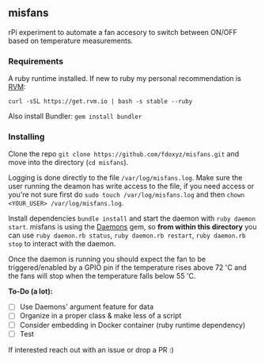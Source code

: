 ## misfans

rPi experiment to automate a fan accesory to switch between ON/OFF based on temperature measurements. 

### Requirements

A ruby runtime installed. If new to ruby my personal recommendation is [RVM](https://rvm.io/): 

```
curl -sSL https://get.rvm.io | bash -s stable --ruby
```

Also install Bundler: `gem install bundler`

### Installing

Clone the repo `git clone https://github.com/fdoxyz/misfans.git` and move into the directory (`cd misfans`).

Logging is done directly to the file `/var/log/misfans.log`. Make sure the user running the deamon has write access to the file, if you need access or you're not sure first do `sudo touch /var/log/misfans.log` and then `chown <YOUR_USER> /var/log/misfans.log`.

Install dependencies `bundle install` and start the daemon with `ruby daemon start`. misfans is using the [Daemons](https://github.com/thuehlinger/daemons) gem, so __from within this directory__ you can use `ruby daemon.rb status`, `ruby daemon.rb restart`, `ruby daemon.rb stop` to interact with the daemon.

Once the daemon is running you should expect the fan to be triggered/enabled by a GPIO pin if the temperature rises above 72 'C and the fans will stop when the temperature falls below 55 'C.

__To-Do (a lot):__
- [ ] Use Daemons' argument feature for data
- [ ] Organize in a proper class & make less of a script
- [ ] Consider embedding in Docker container (ruby runtime dependency)
- [ ] Test

If interested reach out with an issue or drop a PR :)
